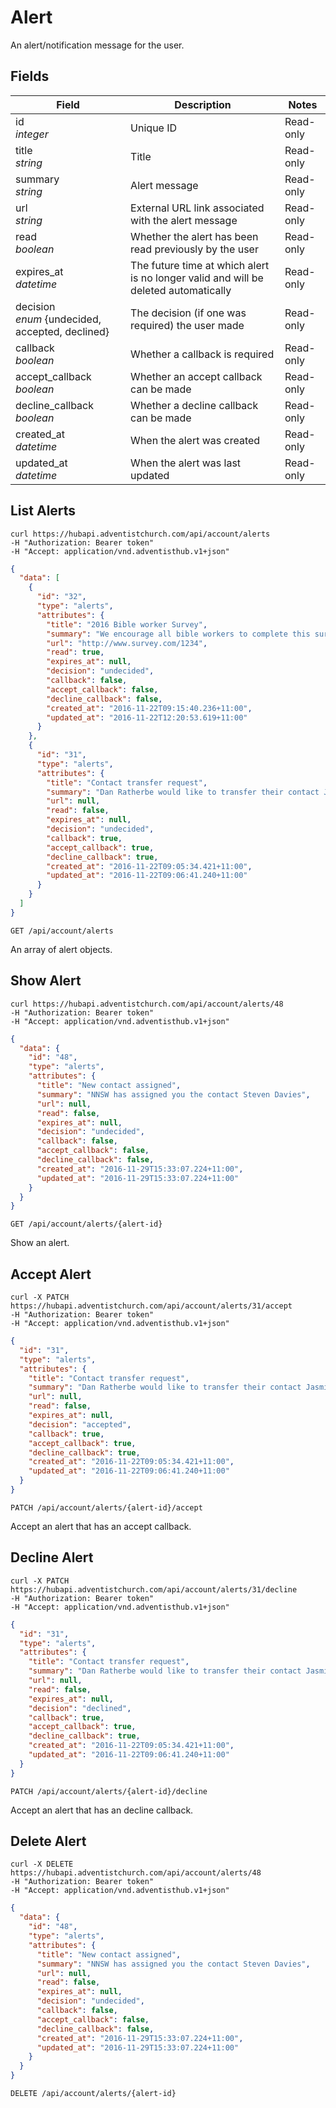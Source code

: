 # Alert

An alert/notification message for the user.

## Fields

Field | Description | Notes
--------- | ------- | -------
id<br> *integer* | Unique ID | Read-only
title<br> *string* | Title | Read-only
summary<br> *string* | Alert message | Read-only
url<br> *string* | External URL link associated with the alert message | Read-only
read<br>*boolean* | Whether the alert has been read previously by the user | Read-only
expires_at<br>*datetime* | The future time at which alert is no longer valid and will be deleted automatically | Read-only
decision<br>*enum* {undecided, accepted, declined}| The decision (if one was required) the user made | Read-only
callback<br>*boolean* | Whether a callback is required | Read-only
accept_callback<br>*boolean* | Whether an accept callback can be made | Read-only
decline_callback<br>*boolean* | Whether a decline callback can be made | Read-only
created_at<br>*datetime* | When the alert was created | Read-only
updated_at<br>*datetime* | When the alert was last updated | Read-only

## List Alerts
```shell
curl https://hubapi.adventistchurch.com/api/account/alerts
-H "Authorization: Bearer token"
-H "Accept: application/vnd.adventisthub.v1+json"
```

```json
{
  "data": [
    {
      "id": "32",
      "type": "alerts",
      "attributes": {
        "title": "2016 Bible worker Survey",
        "summary": "We encourage all bible workers to complete this survey to help us understand your needs.",
        "url": "http://www.survey.com/1234",
        "read": true,
        "expires_at": null,
        "decision": "undecided",
        "callback": false,
        "accept_callback": false,
        "decline_callback": false,
        "created_at": "2016-11-22T09:15:40.236+11:00",
        "updated_at": "2016-11-22T12:20:53.619+11:00"
      }
    },
    {
      "id": "31",
      "type": "alerts",
      "attributes": {
        "title": "Contact transfer request",
        "summary": "Dan Ratherbe would like to transfer their contact Jasmine Fondu to you",
        "url": null,
        "read": false,
        "expires_at": null,
        "decision": "undecided",
        "callback": true,
        "accept_callback": true,
        "decline_callback": true,
        "created_at": "2016-11-22T09:05:34.421+11:00",
        "updated_at": "2016-11-22T09:06:41.240+11:00"
      }
    }
  ]
}
```
`GET /api/account/alerts`

An array of alert objects.

## Show Alert

```shell
curl https://hubapi.adventistchurch.com/api/account/alerts/48
-H "Authorization: Bearer token"
-H "Accept: application/vnd.adventisthub.v1+json"
```
```json
{
  "data": {
    "id": "48",
    "type": "alerts",
    "attributes": {
      "title": "New contact assigned",
      "summary": "NNSW has assigned you the contact Steven Davies",
      "url": null,
      "read": false,
      "expires_at": null,
      "decision": "undecided",
      "callback": false,
      "accept_callback": false,
      "decline_callback": false,
      "created_at": "2016-11-29T15:33:07.224+11:00",
      "updated_at": "2016-11-29T15:33:07.224+11:00"
    }
  }
}
```

`GET /api/account/alerts/{alert-id}`

Show an alert.

## Accept Alert
```shell
curl -X PATCH https://hubapi.adventistchurch.com/api/account/alerts/31/accept
-H "Authorization: Bearer token"
-H "Accept: application/vnd.adventisthub.v1+json"
```
```json
{
  "id": "31",
  "type": "alerts",
  "attributes": {
    "title": "Contact transfer request",
    "summary": "Dan Ratherbe would like to transfer their contact Jasmine Fondu to you",
    "url": null,
    "read": false,
    "expires_at": null,
    "decision": "accepted",
    "callback": true,
    "accept_callback": true,
    "decline_callback": true,
    "created_at": "2016-11-22T09:05:34.421+11:00",
    "updated_at": "2016-11-22T09:06:41.240+11:00"
  }
}
```

`PATCH /api/account/alerts/{alert-id}/accept`

Accept an alert that has an accept callback.

## Decline Alert
```shell
curl -X PATCH https://hubapi.adventistchurch.com/api/account/alerts/31/decline
-H "Authorization: Bearer token"
-H "Accept: application/vnd.adventisthub.v1+json"
```
```json
{
  "id": "31",
  "type": "alerts",
  "attributes": {
    "title": "Contact transfer request",
    "summary": "Dan Ratherbe would like to transfer their contact Jasmine Fondu to you",
    "url": null,
    "read": false,
    "expires_at": null,
    "decision": "declined",
    "callback": true,
    "accept_callback": true,
    "decline_callback": true,
    "created_at": "2016-11-22T09:05:34.421+11:00",
    "updated_at": "2016-11-22T09:06:41.240+11:00"
  }
}
```

`PATCH /api/account/alerts/{alert-id}/decline`

Accept an alert that has an decline callback.

## Delete Alert
```shell
curl -X DELETE https://hubapi.adventistchurch.com/api/account/alerts/48
-H "Authorization: Bearer token"
-H "Accept: application/vnd.adventisthub.v1+json"
```
```json
{
  "data": {
    "id": "48",
    "type": "alerts",
    "attributes": {
      "title": "New contact assigned",
      "summary": "NNSW has assigned you the contact Steven Davies",
      "url": null,
      "read": false,
      "expires_at": null,
      "decision": "undecided",
      "callback": false,
      "accept_callback": false,
      "decline_callback": false,
      "created_at": "2016-11-29T15:33:07.224+11:00",
      "updated_at": "2016-11-29T15:33:07.224+11:00"
    }
  }
}
```

`DELETE /api/account/alerts/{alert-id}`